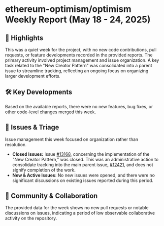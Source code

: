 # ethereum-optimism/optimism Weekly Report (May 18 - 24, 2025)

## 🚀 Highlights
This was a quiet week for the project, with no new code contributions, pull requests, or feature developments recorded in the provided reports. The primary activity involved project management and issue organization. A key task related to the "New Creator Pattern" was consolidated into a parent issue to streamline tracking, reflecting an ongoing focus on organizing larger development efforts.

## 🛠️ Key Developments
Based on the available reports, there were no new features, bug fixes, or other code-level changes merged this week.

## 🐛 Issues & Triage
Issue management this week focused on organization rather than resolution.

-   **Closed Issues:** Issue [#13168](https://github.com/ethereum-optimism/optimism/issues/13168), concerning the implementation of the "New Creator Pattern," was closed. This was an administrative action to consolidate tracking into the main parent issue, [#12421](https://github.com/ethereum-optimism/optimism/issues/12421), and does not signify completion of the work.
-   **New & Active Issues:** No new issues were opened, and there were no significant discussions on existing issues reported during this period.

## 💬 Community & Collaboration
The provided data for the week shows no new pull requests or notable discussions on issues, indicating a period of low observable collaborative activity on the repository.